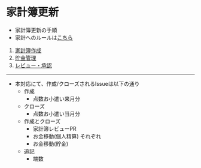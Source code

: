 家計簿更新
===

* 家計簿更新の手順
* 家計へのルールは[こちら](../rule/accountbook.md)

1. [家計簿作成](./ope/create.md)
2. [貯金管理](./ope/save.md)
3. [レビュー・承認](./ope/review.md)

---

* 本対応にて、作成/クローズされるIssueは以下の通り
	* 作成
		* 点数お小遣い来月分
	* クローズ
		* 点数お小遣い当月分
	* 作成とクローズ
		* 家計簿レビューPR
		* お金移動(個人精算) それぞれ
		* お金移動(貯金)
	* 追記
		* 端数
